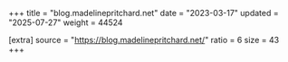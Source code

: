 +++
title = "blog.madelinepritchard.net"
date = "2023-03-17"
updated = "2025-07-27"
weight = 44524

[extra]
source = "https://blog.madelinepritchard.net/"
ratio = 6
size = 43
+++
